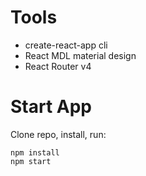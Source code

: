 # Tools
* create-react-app cli
* React MDL material design
* React Router v4

# Start App
Clone repo, install, run:
```git
npm install
npm start
```
